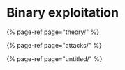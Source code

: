 # Binary exploitation



{% page-ref page="theory/" %}

{% page-ref page="attacks/" %}

{% page-ref page="untitled/" %}



